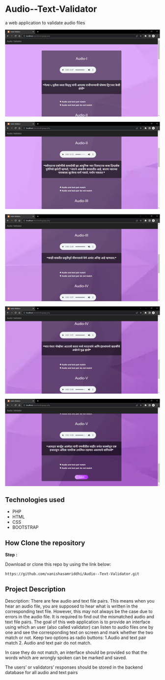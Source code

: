 # Audio--Text-Validator

 a web application to validate audio files



![Finished Web-Application First Image](https://github.com/vanishasamriddhi/Audio--Text-Validator/blob/master/Images/Web-Image-1.png)

![Finished Web-Application Second Image](https://github.com/vanishasamriddhi/Audio--Text-Validator/blob/master/Images/Web-Image-2.png)

![Finished Web-Application third Image](https://github.com/vanishasamriddhi/Audio--Text-Validator/blob/master/Images/Web-Image-3.png)

![Finished Web-Application forth Image](https://github.com/vanishasamriddhi/Audio--Text-Validator/blob/master/Images/Web-Image-4.png)

![Finished Web-Application Fifth Image](https://github.com/vanishasamriddhi/Audio--Text-Validator/blob/master/Images/Web-Image-5.png)





## Technologies used
- PHP
- HTML
- CSS
- BOOTSTRAP



## How Clone the repository 

**Step :**

Download or clone this repo by using the link below:

```
https://github.com/vanishasamriddhi/Audio--Text-Validator.git
```


## Project Description 
 Description: There are few audio and text file pairs. This means when you hear an audio file, you are supposed to hear what is written in the corresponding text file. However, this may not always be the case due to errors in the audio file. 
It is required to find out the mismatched audio and text file pairs.
The goal of this web application is to provide an interface using which an user (also called validator) can listen to audio files one by one and see the corresponding text on screen and mark whether the two match or not. Keep two options as radio buttons:
1.Audio and text pair match
2. Audio and text pair do not match.

In case they do not match, an interface should be provided so that the words which are wrongly spoken can be marked and saved.

The users’ or validators’ responses should be stored in the backend database for all audio and text pairs


